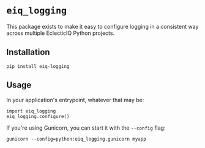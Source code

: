 # `eiq_logging`

This package exists to make it easy to configure logging in a consistent way
across multiple EclecticIQ Python projects.

## Installation

    pip install eiq-logging

## Usage

In your application's entrypoint, whatever that may be:

    import eiq_logging
    eiq_logging.configure()

If you're using Gunicorn, you can start it with the `--config` flag:

    gunicorn --config=python:eiq_logging.gunicorn myapp
